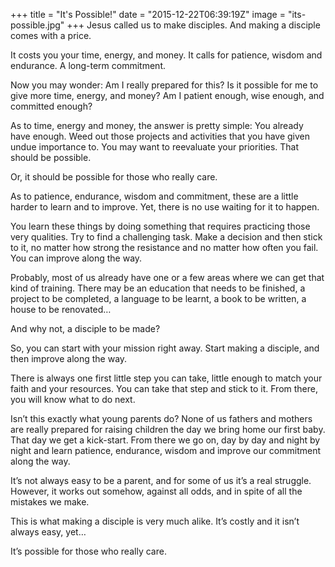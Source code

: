 +++
title = "It's Possible!"
date = "2015-12-22T06:39:19Z"
image = "its-possible.jpg"
+++
Jesus called us to make disciples. And making a disciple comes with a price.

It costs you your time, energy, and money. It calls for patience, wisdom and endurance. A long-term commitment.

Now you may wonder: Am I really prepared for this? Is it possible for me to give more time, energy, and money? Am I patient enough, wise enough, and committed enough?

As to time, energy and money, the answer is pretty simple: You already have enough. Weed out those projects and activities that you have given undue importance to. You may want to reevaluate your priorities. That should be possible.

Or, it should be possible for those who really care.

As to patience, endurance, wisdom and commitment, these are a little harder to learn and to improve. Yet, there is no use waiting for it to happen.

You learn these things by doing something that requires practicing those very qualities. Try to find a challenging task. Make a decision and then stick to it, no matter how strong the resistance and no matter how often you fail. You can improve along the way.

Probably, most of us already have one or a few areas where we can get that kind of training. There may be an education that needs to be finished, a project to be completed, a language to be learnt, a book to be written, a house to be renovated…

And why not, a disciple to be made?

So, you can start with your mission right away. Start making a disciple, and then improve along the way.

There is always one first little step you can take, little enough to match your faith and your resources. You can take that step and stick to it. From there, you will know what to do next.

Isn’t this exactly what young parents do? None of us fathers and mothers are really prepared for raising children the day we bring home our first baby. That day we get a kick-start. From there we go on, day by day and night by night and learn patience, endurance, wisdom and improve our commitment along the way.


It’s not always easy to be a parent, and for some of us it’s a real struggle. However, it works out somehow, against all odds, and in spite of all the mistakes we make.

This is what making a disciple is very much alike. It’s costly and it isn’t always easy, yet…

It’s possible for those who really care.
